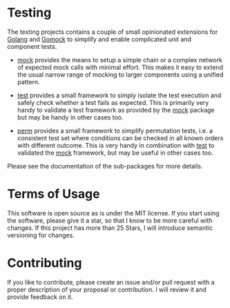 # Testing

The testing projects contains a couple of small opinionated extensions for
[Golang](https://go.dev/) and [Gomock](https://github.com/golang/mock) to
simplify and enable complicated unit and component tests.

* [mock](mock) provides the means to setup a simple chain or a complex network
  of expected mock calls with minimal effort. This makes it easy to extend the
  usual narrow range of mocking to larger components using a unified pattern.

* [test](test) provides a small framework to simply isolate the test execution
  and safely check whether a test fails as expected. This is primarily very
  handy to validate a test framework as provided by the [mock](mock) package
  but may be handy in other cases too.

* [perm](perm) provides a small framework to simplify permutation tests, i.e.
  a consistent test set where conditions can be checked in all known orders
  with different outcome. This is very handy in combination with [test](test)
  to validated the [mock](mock) framework, but may be useful in other cases
  too.

 Please see the documentation of the sub-packages for more details.

# Terms of Usage

This software is open source as is under the MIT license. If you start using
the software, please give it a star, so that I know to be more careful with
changes. If this project has more than 25 Stars, I will introduce semantic
versioning for changes.

# Contributing

If you like to contribute, please create an issue and/or pull request with a
proper description of your proposal or contribution. I will review it and
provide feedback on it.